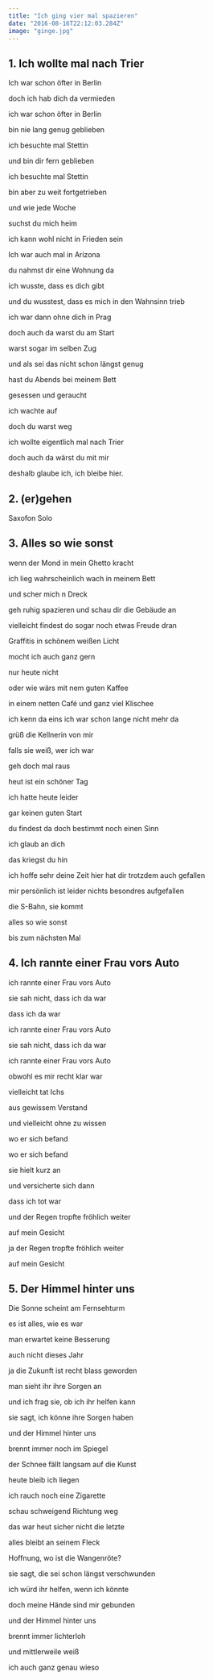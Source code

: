 ```yaml
---
title: "Ich ging vier mal spazieren"
date: "2016-08-16T22:12:03.284Z"
image: "ginge.jpg"
---
```

## 1. Ich wollte mal nach Trier
Ich war schon öfter in Berlin

doch ich hab dich da vermieden

ich war schon öfter in Berlin

bin nie lang genug geblieben

ich besuchte mal Stettin

und bin dir fern geblieben

ich besuchte mal Stettin

bin aber zu weit fortgetrieben

  

und wie jede Woche

suchst du mich heim

ich kann wohl nicht in Frieden sein

  

Ich war auch mal in Arizona

du nahmst dir eine Wohnung da

ich wusste, dass es dich gibt

und du wusstest, dass es mich in den Wahnsinn trieb

  

ich war dann ohne dich in Prag

doch auch da warst du am Start

warst sogar im selben Zug

und als sei das nicht schon längst genug

hast du Abends bei meinem Bett

gesessen und geraucht

ich wachte auf

doch du warst weg

  

ich wollte eigentlich mal nach Trier

doch auch da wärst du mit mir

deshalb glaube ich, ich bleibe hier.

## 2. (er)gehen
Saxofon Solo

## 3. Alles so wie sonst
wenn der Mond in mein Ghetto kracht

ich lieg wahrscheinlich wach in meinem Bett

und scher mich n Dreck

  

geh ruhig spazieren und schau dir die Gebäude an

vielleicht findest do sogar noch etwas Freude dran

Graffitis in schönem weißen Licht

mocht ich auch ganz gern

nur heute nicht

  

oder wie wärs mit nem guten Kaffee

in einem netten Café und ganz viel Klischee

ich kenn da eins ich war schon lange nicht mehr da

grüß die Kellnerin von mir

falls sie weiß, wer ich war

  

geh doch mal raus

heut ist ein schöner Tag

ich hatte heute leider

gar keinen guten Start

du findest da doch bestimmt noch einen Sinn

ich glaub an dich

das kriegst du hin

  

ich hoffe sehr deine Zeit hier hat dir trotzdem auch gefallen

mir persönlich ist leider nichts besondres aufgefallen

die S-Bahn, sie kommt

alles so wie sonst

bis zum nächsten Mal

## 4. Ich rannte einer Frau vors Auto
ich rannte einer Frau vors Auto

sie sah nicht, dass ich da war

dass ich da war

  

ich rannte einer Frau vors Auto

sie sah nicht, dass ich da war

ich rannte einer Frau vors Auto

obwohl es mir recht klar war

  

vielleicht tat Ichs

aus gewissem Verstand

und vielleicht ohne zu wissen

wo er sich befand

wo er sich befand

  

sie hielt kurz an

und versicherte sich dann

dass ich tot war

und der Regen tropfte fröhlich weiter

auf mein Gesicht

ja der Regen tropfte fröhlich weiter

auf mein Gesicht

## 5. Der Himmel hinter uns
Die Sonne scheint am Fernsehturm

es ist alles, wie es war

man erwartet keine Besserung

auch nicht dieses Jahr

ja die Zukunft ist recht blass geworden

man sieht ihr ihre Sorgen an

und ich frag sie, ob ich ihr helfen kann

sie sagt, ich könne ihre Sorgen haben

  

und der Himmel hinter uns

brennt immer noch im Spiegel

der Schnee fällt langsam auf die Kunst

heute bleib ich liegen

  

ich rauch noch eine Zigarette

schau schweigend Richtung weg

das war heut sicher nicht die letzte

alles bleibt an seinem Fleck

Hoffnung, wo ist die Wangenröte?

sie sagt, die sei schon längst verschwunden

ich würd ihr helfen, wenn ich könnte

doch meine Hände sind mir gebunden

  

und der Himmel hinter uns

brennt immer lichterloh

und mittlerweile weiß

ich auch ganz genau wieso


